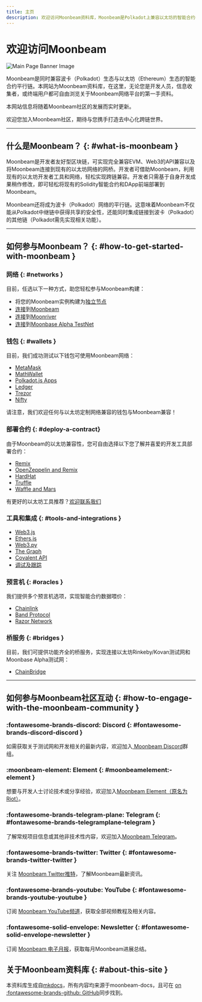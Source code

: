 ```yaml
---
title: 主页
description: 欢迎访问Moonbeam资料库，Moonbeam是Polkadot上兼容以太坊的智能合约平行链。
---
```

 
# 欢迎访问Moonbeam 

![Main Page Banner Image](/images/learn/platform/main-banner.png)

Moonbeam是同时兼容波卡（Polkadot）生态与以太坊（Ethereum）生态的智能合约平行链。本网站为Moonbeam资料库，在这里，无论您是开发人员，信息收集者，或终端用户都可自由浏览关于Moonbeam网络平台的第一手资料。

本网站信息将随着Moonbeam社区的发展而实时更新。 

欢迎您加入Moonbeam社区，期待与您携手打造去中心化跨链世界。 

---

## 什么是Moonbeam？ {: #what-is-moonbeam }

Moonbeam是开发者友好型区块链，可实现完全兼容EVM、Web3的API兼容以及将Moonbeam连接到现有的以太坊网络的网桥。开发者可借助Moonbeam，利用现有的以太坊开发者工具和网络，轻松实现跨链兼容。开发者只需基于自身开发成果稍作修改，即可轻松将现有的Solidity智能合约和DApp前端部署到Moonbeam。

Moonbeam还将成为波卡（Polkadot）网络的平行链。这意味着Moonbeam不仅能从Polkadot中继链中获得共享的安全性，还能同时集成链接到波卡（Polkadot）的其他链（Polkadot需先实现相关功能）。

---

## 如何参与Moonbeam？ {: #how-to-get-started-with-moonbeam }

### 网络 {: #networks }

目前，任选以下一种方式，助您轻松参与Moonbeam构建：

 - 将您的Moonbeam实例构建为[独立节点](/builders/get-started/moonbeam-dev.md)
 - [连接](/builders/get-started/networks/moonbeam.md)到[Moonbeam](/learn/platform/networks/moonbeam.md)
 - [连接](/builders/get-started/networks/moonriver.md)到[Moonriver](/learn/platform/networks/moonriver.md)
 - [连接](/builders/get-started/networks/moonbase.md)到[Moonbase Alpha TestNet](/learn/platform/networks/moonbase.md)

### 钱包 {: #wallets }

目前，我们成功测试以下钱包可使用Moonbeam网络：

 - [MetaMask](/tokens/connect/metamask.md)
 - [MathWallet](/tokens/connect/mathwallet.md)
 - [Polkadot.js Apps](/tokens/connect/polkadotjs.md)
 - [Ledger](/tokens/connect/ledger.md)
 - [Trezor](/tokens/connect/trezor.md)
 - [Nifty](/tokens/connect/nifty.md)

请注意，我们欢迎任何与以太坊定制网络兼容的钱包与Moonbeam兼容！

### 部署合约 {: #deploy-a-contract}

由于Moonbeam的以太坊兼容性，您可自由选择以下您了解并喜爱的开发工具部署合约：

 - [Remix](/builders/build/eth-api/dev-env/remix.md)
 - [OpenZeppelin and Remix](/builders/build/eth-api/dev-env/openzeppelin/contracts.md)
 - [HardHat](/builders/build/eth-api/dev-env/hardhat.md)
 - [Truffle](/builders/build/eth-api/dev-env/truffle.md)
 - [Waffle and Mars](/builders/build/eth-api/dev-env/waffle-mars.md)

有更好的以太坊工具推荐？[欢迎联系我们](https://discord.gg/PfpUATX)

### 工具和集成 {: #tools-and-integrations }

 - [Web3.js](/builders/build/eth-api/libraries/web3js.md)
 - [Ethers.js](/builders/build/eth-api/libraries/ethersjs.md)
 - [Web3.py](/builders/build/eth-api/libraries/web3py.md)
 - [The Graph](/builders/integrations/indexers/thegraph.md)
 - [Covalent API](/builders/integrations/indexers/covalent.md)
 - [调试及跟踪](/builders/build/eth-api/debug-trace.md)

### 预言机 {: #oracles }

我们提供多个预言机选项，实现智能合约数据喂价：

 - [Chainlink](/builders/integrations/oracles/chainlink.md)
 - [Band Protocol](/builders/integrations/oracles/band-protocol.md)
 - [Razor Network](/builders/integrations/oracles/razor-network.md)

### 桥服务 {: #bridges }

目前，我们可提供功能齐全的桥服务，实现连接以太坊Rinkeby/Kovan测试网和Moonbase Alpha测试网：

 - [ChainBridge](/builders/integrations/bridges/eth/chainbridge.md)

---

## 如何参与Moonbeam社区互动 {: #how-to-engage-with-the-moonbeam-community }

### :fontawesome-brands-discord:  Discord {: #fontawesome-brands-discord-discord } 

如需获取关于测试网和开发相关的最新内容，欢迎加入[ Moonbeam Discord](https://discord.gg/PfpUATX)群组。

### :moonbeam-element:  Element  {: #moonbeamelement:-element } 

想要与开发人士讨论技术或分享经验，欢迎加入[Moonbeam Element（原名为Riot）](https://app.element.io/#/room/#moonbeam:matrix.org)。

### :fontawesome-brands-telegram-plane:  Telegram {: #fontawesome-brands-telegramplane-telegram } 

了解常规项目信息或其他非技术性内容，欢迎加入[Moonbeam Telegram](https://t.me/Moonbeam_Official)。

### :fontawesome-brands-twitter:  Twitter {: #fontawesome-brands-twitter-twitter } 

关注 [Moonbeam Twitter推特](https://twitter.com/MoonbeamNetwork)，了解Moonbeam最新资讯。

### :fontawesome-brands-youtube:  YouTube {: #fontawesome-brands-youtube-youtube }  

订阅 [Moonbeam YouTube频道](https://www.youtube.com/c/MoonbeamNetwork)，获取全部视频教程及相关内容。

### :fontawesome-solid-envelope:  Newsletter {: #fontawesome-solid-envelope-newsletter } 

订阅 [Moonbeam 电子月报](https://moonbeam.network/newsletter/)，获取每月Moonbeam进展总结。

## 关于Moonbeam资料库 {: #about-this-site }

本资料库生成自[mkdocs](https://www.mkdocs.org/)，所有内容均来源于moonbeam-docs，且可在 [on :fontawesome-brands-github: GitHub](https://github.com/PureStake/moonbeam-docs)同步找到。
